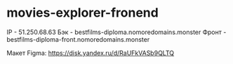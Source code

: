 # movies-explorer-fronend

IP - 51.250.68.63
Бэк - bestfilms-diploma.nomoredomains.monster
Фронт - bestfilms-diploma-front.nomoredomains.monster

Макет Figma: https://disk.yandex.ru/d/RaUFkVASb9QLTQ